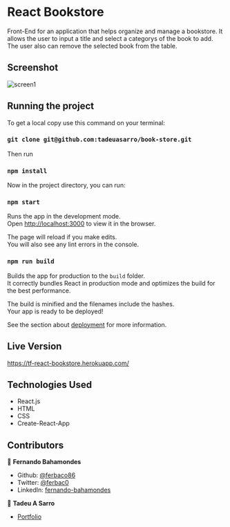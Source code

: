 # React Bookstore
Front-End for an application that helps organize and manage a bookstore.
It allows the user to input a title and select a categorys of the book to add.
The user also can remove the selected book from the table. 

## Screenshot
![screen1](https://user-images.githubusercontent.com/52765379/107053934-366cc300-67ae-11eb-8c40-41ff772849d3.png)

## Running the project

To get a local copy use this command on your terminal:

### `git clone git@github.com:tadeuasarro/book-store.git`

Then run

### `npm install`

Now in the project directory, you can run:

### `npm start`

Runs the app in the development mode.\
Open [http://localhost:3000](http://localhost:3000) to view it in the browser.

The page will reload if you make edits.\
You will also see any lint errors in the console.


### `npm run build`

Builds the app for production to the `build` folder.\
It correctly bundles React in production mode and optimizes the build for the best performance.

The build is minified and the filenames include the hashes.\
Your app is ready to be deployed!

See the section about [deployment](https://facebook.github.io/create-react-app/docs/deployment) for more information.


## Live Version

https://tf-react-bookstore.herokuapp.com/

## Technologies Used

- React.js
- HTML
- CSS
- Create-React-App


## Contributors

👤 **Fernando Bahamondes**

- Github: [@ferbaco86](https://github.com/ferbaco86)
- Twitter: [@ferbac0](https://twitter.com/ferbac0)
- LinkedIn: [fernando-bahamondes](https://www.linkedin.com/in/fernando-bahamondes-correa)

👤 **Tadeu A Sarro**

- [Portfolio](https://tadeuasarro.me)
